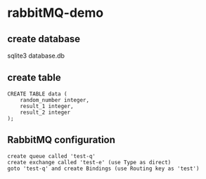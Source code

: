 # rabbitMQ-demo

## create database
sqlite3 database.db

## create table
    CREATE TABLE data (
        random_number integer,
        result_1 integer,
        result_2 integer
    );

## RabbitMQ configuration
    create queue called 'test-q'
    create exchange called 'test-e' (use Type as direct)
    goto 'test-q' and create Bindings (use Routing key as 'test')